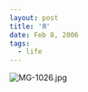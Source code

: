 ```yaml
---
layout: post
title: 'Я'
date: Feb 8, 2006
tags:
  - life
---
```




![MG-1026.jpg](upload://MG-1026.jpg)


